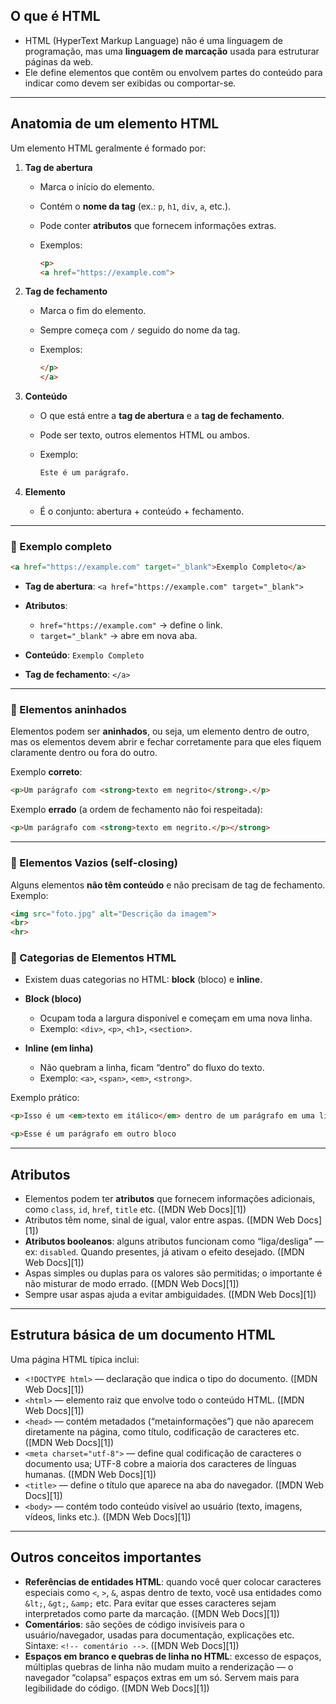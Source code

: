 ## O que é HTML

* HTML (HyperText Markup Language) não é uma linguagem de programação, mas uma **linguagem de marcação** usada para estruturar páginas da web.
* Ele define elementos que contêm ou envolvem partes do conteúdo para indicar como devem ser exibidas ou comportar-se.

---

## Anatomia de um elemento HTML

Um elemento HTML geralmente é formado por:

1. **Tag de abertura**

   * Marca o início do elemento.
   * Contém o **nome da tag** (ex.: `p`, `h1`, `div`, `a`, etc.).
   * Pode conter **atributos** que fornecem informações extras.
   * Exemplos:

     ```html
     <p>
     <a href="https://example.com">
     ```

2. **Tag de fechamento**

   * Marca o fim do elemento.
   * Sempre começa com `/` seguido do nome da tag.
   * Exemplos:

     ```html
     </p>
     </a>
     ```

3. **Conteúdo**

   * O que está entre a **tag de abertura** e a **tag de fechamento**.
   * Pode ser texto, outros elementos HTML ou ambos.
   * Exemplo:

     ```html
     Este é um parágrafo.
     ```

4. **Elemento** 
    * É o conjunto: abertura + conteúdo + fechamento.

---

### 🔹 Exemplo completo

```html
<a href="https://example.com" target="_blank">Exemplo Completo</a>
```

* **Tag de abertura**: `<a href="https://example.com" target="_blank">`
* **Atributos**:

  * `href="https://example.com"` → define o link.
  * `target="_blank"` → abre em nova aba.
* **Conteúdo**: `Exemplo Completo`
* **Tag de fechamento**: `</a>`

---

### 🔹 Elementos aninhados

Elementos podem ser **aninhados**, ou seja, um elemento dentro de outro, mas os elementos devem abrir e fechar corretamente para que eles fiquem claramente dentro ou fora do outro.

Exemplo **correto**:

```html
<p>Um parágrafo com <strong>texto em negrito</strong>.</p>
```

Exemplo **errado** (a ordem de fechamento não foi respeitada):

```html
<p>Um parágrafo com <strong>texto em negrito.</p></strong>
```

---

### 🔹 Elementos Vazios (self-closing)

Alguns elementos **não têm conteúdo** e não precisam de tag de fechamento.
Exemplo:

```html
<img src="foto.jpg" alt="Descrição da imagem">
<br>
<hr>
```

### 🔹 Categorias de Elementos HTML

* Existem duas categorias no HTML: **block** (bloco) e **inline**.

* **Block (bloco)**

  * Ocupam toda a largura disponível e começam em uma nova linha.
  * Exemplo: `<div>`, `<p>`, `<h1>`, `<section>`.

* **Inline (em linha)**

  * Não quebram a linha, ficam “dentro” do fluxo do texto.
  * Exemplo: `<a>`, `<span>`, `<em>`, `<strong>`.

Exemplo prático:

```html
<p>Isso é um <em>texto em itálico</em> dentro de um parágrafo em uma linha.</p>
```

```html
<p>Esse é um parágrafo em outro bloco
```

---

## Atributos

* Elementos podem ter **atributos** que fornecem informações adicionais, como `class`, `id`, `href`, `title` etc. ([MDN Web Docs][1])
* Atributos têm nome, sinal de igual, valor entre aspas. ([MDN Web Docs][1])
* **Atributos booleanos**: alguns atributos funcionam como “liga/desliga” — ex: `disabled`. Quando presentes, já ativam o efeito desejado. ([MDN Web Docs][1])
* Aspas simples ou duplas para os valores são permitidas; o importante é não misturar de modo errado. ([MDN Web Docs][1])
* Sempre usar aspas ajuda a evitar ambiguidades. ([MDN Web Docs][1])

---

## Estrutura básica de um documento HTML

Uma página HTML típica inclui:

* `<!DOCTYPE html>` — declaração que indica o tipo do documento. ([MDN Web Docs][1])
* `<html>` — elemento raiz que envolve todo o conteúdo HTML. ([MDN Web Docs][1])
* `<head>` — contém metadados (“metainformações”) que não aparecem diretamente na página, como título, codificação de caracteres etc. ([MDN Web Docs][1])
* `<meta charset="utf-8">` — define qual codificação de caracteres o documento usa; UTF-8 cobre a maioria dos caracteres de línguas humanas. ([MDN Web Docs][1])
* `<title>` — define o título que aparece na aba do navegador. ([MDN Web Docs][1])
* `<body>` — contém todo conteúdo visível ao usuário (texto, imagens, vídeos, links etc.). ([MDN Web Docs][1])

---

## Outros conceitos importantes

* **Referências de entidades HTML**: quando você quer colocar caracteres especiais como `<`, `>`, `&`, aspas dentro de texto, você usa entidades como `&lt;`, `&gt;`, `&amp;` etc. Para evitar que esses caracteres sejam interpretados como parte da marcação. ([MDN Web Docs][1])
* **Comentários**: são seções de código invisíveis para o usuário/navegador, usadas para documentação, explicações etc. Sintaxe: `<!-- comentário -->`. ([MDN Web Docs][1])
* **Espaços em branco e quebras de linha no HTML**: excesso de espaços, múltiplas quebras de linha não mudam muito a renderização — o navegador “colapsa” espaços extras em um só. Servem mais para legibilidade do código. ([MDN Web Docs][1])
